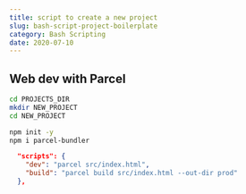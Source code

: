```yaml
---
title: script to create a new project
slug: bash-script-project-boilerplate
category: Bash Scripting
date: 2020-07-10
---
```


## Web dev with Parcel

```bash
cd PROJECTS_DIR
mkdir NEW_PROJECT
cd NEW_PROJECT

npm init -y
npm i parcel-bundler
```

```json
  "scripts": {
    "dev": "parcel src/index.html",
    "build": "parcel build src/index.html --out-dir prod"
  },
```
